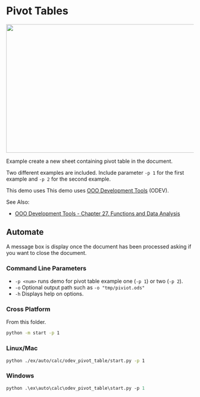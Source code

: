 # Pivot Tables

<p align="center">
<img src="https://user-images.githubusercontent.com/4193389/205518229-e59beb75-21c0-44f4-bde0-b8665a43afb0.png" width="567" height="346">
</p>

Example create a new sheet containing pivot table in the document.

Two different examples are included. Include parameter `-p 1` for the first example and
`-p 2` for the second example.

This demo uses This demo uses [OOO Development Tools] (ODEV).

See Also:

- [OOO Development Tools - Chapter 27. Functions and Data Analysis](https://python-ooo-dev-tools.readthedocs.io/en/latest/odev/part4/chapter27.html)

## Automate

A message box is display once the document has been processed asking if you want to close the document.

### Command Line Parameters

- `-p <num>` runs demo for pivot table example one (`-p 1`) or two (`-p 2`).
- `-o` Optional output path such as `-o "tmp/piviot.ods"`
- `-h` Displays help on options.

### Cross Platform

From this folder.

```sh
python -m start -p 1
```

### Linux/Mac

```sh
python ./ex/auto/calc/odev_pivot_table/start.py -p 1
```

### Windows

```ps
python .\ex\auto\calc\odev_pivot_table\start.py -p 1
```

[OOO Development Tools]: https://python-ooo-dev-tools.readthedocs.io/en/latest/
